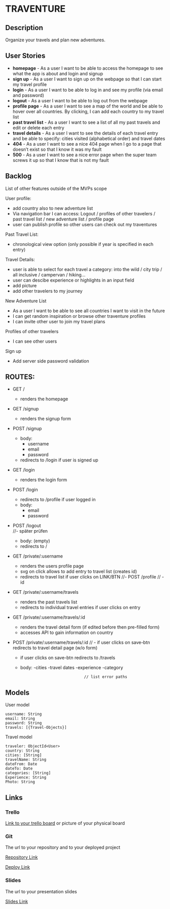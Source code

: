 # TRAVENTURE

## Description

Organize your travels and plan new adventures.
 
## User Stories

- **homepage** - As a user I want to be able to access the homepage to see what the app is about and login and signup
- **sign up** - As a user I want to sign up on the webpage so that I can start my travel profile
- **login** - As a user I want to be able to log in and see my profile (via email and password)
- **logout** - As a user I want to be able to log out from the webpage
- **profile page** - As a user I want to see a map of the world and be able to hover over all countries. By clicking, I can add each country to my travel list
- **past travel list** - As a user I want to see a list of all my past travels and edit or delete each entry
- **travel details** - As a user I want to see the details of each travel entry and be able to specify: cities visited (alphabetical order) and travel dates
- **404** - As a user I want to see a nice 404 page when I go to a page that doesn’t exist so that I know it was my fault 
- **500** - As a user I want to see a nice error page when the super team screws it up so that I know that is not my fault


## Backlog

List of other features outside of the MVPs scope

User profile:
- add country also to new adventure list
- Via navigation bar I can access: Logout / profiles of other travelers / past travel list / new adventure list / profile page
- user can publish profile so other users can check out my traventures

Past Travel List:
- chronological view option (only possible if year is specified in each entry)

Travel Details:
- user is able to select for each travel a category: into the wild / city trip / all inclusive / campervan / hiking...
- user can descibe experience or highlights in an input field
- add picture
- add other travelers to my journey

New Adventure List
- As a user I want to be able to see all countries I want to visit in the future
- I can get random inspiration or browse other traventure profiles
- I can invite other user to join my travel plans

Profiles of other travelers
- I can see other users

Sign up
- Add server side password validation

## ROUTES:

- GET / 
  - renders the homepage
- GET /signup
  - renders the signup form
- POST /signup
  - body:
    - username
    - email
    - password
  - redirects to /login if user is signed up
- GET /login
  - renders the login form
- POST /login
  - redirects to /profile if user logged in
  - body:
    - email
    - password
- POST /logout                             
                                        //- später prüfen
  - body: (empty)
  - redirects to /

- GET /private/:username
  - renders the users profile page
  - svg on click allows to add entry to travel list (creates id)
  - redirects to travel list if user clicks on LINK/BTN
                                          //- POST /profile
                                          //  - id

- GET /private/:username/travels
  - renders the past travels list
  - redirects to individual travel entries if user clicks on entry

- GET /private/:username/travels/:id
  - renders the travel detail form (if edited before then pre-filled form)
  - accesses API to gain information on country

- POST /private/:username/travels/:id
                          //   - if user clicks on save-btn redirects to travel detail page (w/o form)
  - if user clicks on save-btn redirects to /travels
  - body: 
    -cities
    -travel dates
    -experience
    -category

                                    // list error paths

## Models

User model

```
username: String
email: String
password: String
travels: [{Travel-Objects}]
```

Travel model

```
traveler: ObjectId<User>
country: String
cities: [String]
travelName: String
dateFrom: Date
dateTo: Date
categories: [String]
Experience: String
Photo: String
``` 

## Links

### Trello

[Link to your trello board](https://trello.com) or picture of your physical board

### Git

The url to your repository and to your deployed project

[Repository Link](http://github.com)

[Deploy Link](http://heroku.com)

### Slides

The url to your presentation slides

[Slides Link](http://slides.com)
